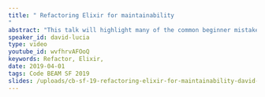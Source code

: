 ```yaml
---
title: " Refactoring Elixir for maintainability
"
abstract: "This talk will highlight many of the common beginner mistakes and often alternative patterns to writing code that tend to be more maintainable over time."
speaker_id: david-lucia
type: video
youtube_id: wvfhrvAFOoQ
keywords: Refactor, Elixir,
date: 2019-04-01
tags: Code BEAM SF 2019
slides: /uploads/cb-sf-19-refactoring-elixir-for-maintainability-david-lucia.pdf
---
```


